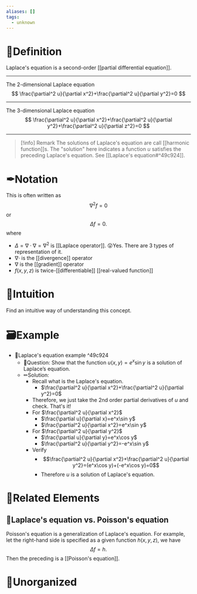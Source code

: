 ```yaml
---
aliases: []
tags:
  - unknown
---
```



# 📝Definition
Laplace's equation is a second-order [[partial differential equation]].
___
The 2-dimensional Laplace equation
$$
\frac{\partial^2 u}{\partial x^2}+\frac{\partial^2 u}{\partial y^2}=0
$$
___
The 3-dimensional Laplace equation
$$
\frac{\partial^2 u}{\partial x^2}+\frac{\partial^2 u}{\partial y^2}+\frac{\partial^2 u}{\partial z^2}=0
$$
___
> [!info] Remark
> The solutions of Laplace's equation are call [[harmonic function]]s. The "solution" here indicates a function $u$ satisfies the preceding Laplace's equation. See [[Laplace's equation#^49c924]].

# ✒Notation
This is often written as
$$
\nabla ^{2}f=0
$$
or
$$
\Delta f=0.
$$
where
 - ${\displaystyle \Delta =\nabla \cdot \nabla =\nabla ^{2}}$ is [[Laplace operator]]. 😲Yes. There are 3 types of representation of it.
 - $\nabla \cdot$ is the [[divergence]] operator
 - $\nabla$ is the [[gradient]] operator
 - $f(x,y,z)$ is twice-[[differentiable]] [[real-valued function]]

# 🧠Intuition
Find an intuitive way of understanding this concept.

# 🗃Example
- 📁Laplace's equation example ^49c924
	- 💬Question: Show that the function $u(x, y)= e^x \sin y$ is a solution of Laplace’s equation.
	- ✏Solution:
		- Recall what is the Laplace's equation.
			- $\frac{\partial^2 u}{\partial x^2}+\frac{\partial^2 u}{\partial y^2}=0$
		- Therefore, we just take the 2nd order partial derivatives of $u$ and check. That's it!
		- For $\frac{\partial^2 u}{\partial x^2}$
			- $\frac{\partial u}{\partial x}=e^x\sin y$
			- $\frac{\partial^2 u}{\partial x^2}=e^x\sin y$
		- For $\frac{\partial^2 u}{\partial y^2}$
			- $\frac{\partial u}{\partial y}=e^x\cos y$
			- $\frac{\partial^2 u}{\partial y^2}=-e^x\sin y$
		- Verify
			- $$\frac{\partial^2 u}{\partial x^2}+\frac{\partial^2 u}{\partial y^2}=(e^x\cos y)+(-e^x\cos y)=0$$
			- Therefore $u$ is a solution of Laplace's equation.

# 🌱Related Elements


## 🍎Laplace's equation vs. Poisson's equation
Poisson's equation is a generalization of Laplace's equation. For example, let the right-hand side is specified as a given function $h(x,y,z)$, we have
$$
{\displaystyle \Delta f=h.}
$$
Then the preceding is a [[Poisson's equation]].


# 🍂Unorganized